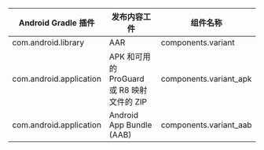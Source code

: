 |Android Gradle 插件      | 发布内容工件                                                           | 组件名称
|----|----|----|
| com.android.library 	    |AAR	                                                                       | components.variant
| com.android.application	 |APK 和可用的 ProGuard 或 R8 映射文件的 ZIP	    |components.variant_apk
| com.android.application	 |Android App Bundle (AAB)	                                    |components.variant_aab